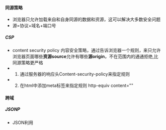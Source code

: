 #### 同源策略
- 浏览器只允许加载来自和自身同源的数据和资源，这可以解决大多数安全问题
- 源=协议+域名+端口号
##### CSP
- content security policy 内容安全策略，通过告诉浏览器一个规则，来只允许浏览器页面哪些**资源source**允许有哪些**源origin**，不在范围内的通通拒绝,比同源策略更严格
- 1. 通过服务器的响应头Content-security-policy来指定规则
- 2. 在html中添加meta标签来指定规则 http-equiv content=""
#### 跨域
##### JSONP
- JSON利用<script> 标签没有跨域限制的漏洞，可以得到从其他源获得的数据，不过这需要服务器的支持
##### cors
- 通过服务器设置Access-Control-Allow-origin，method，credential，表示哪些域名可以访问资源，这就等于让服务器来承担风险和责任了，不关浏览器的事情，所以服务器需要特别的去设置，不能设为*
- 通过这种方式解决跨域，在发送请求的时候会分为两种请求，简单请求和复杂请求
- 简单请求：同时满足
  - 请求方式为：get，head，post之一
  - content-type：text/plain ，application/x-www-form-urlencoded ，multipart/form-data之一
  - XMLhttprequest对象没有注册任何事件监听器
- 复杂请求：不是简单请求就是复杂请求了
- 对于复杂请求，浏览器在正式进行http通信发送请求之前会发送一个预请求，通过option方法，通过这个请求可以知道服务器是否允许跨域请求

##### postMessage
- postMessage允许来自不同源的脚本采用异步方式进行通信，可以实现跨文档，跨窗口，跨域消息传递
- 是HTML5新增的api
- 页面和新打开的窗口的数据传递
- 多窗口传递数据
- 页面和iframe的数据传递
- postMessage(message, targetOrigin, [transfer])

##### websocket
- 它实现了浏览器和服务器的全双工通信，websocket和http都是基于tcp协议的，在建立连接时websocket还是需要借助http

##### node代理
- 服务器和服务器之间通信是不需要跨域的，通过浏览器先向代理服务器发送请求，代理服务器再将请求转发到目标服务器，拿到结果后返回给浏览器，当然浏览器和代理服务器之间还是由跨域问题的，所以代理服务器需要解决跨域问题
  
##### nginx反向代理
- 原理和node代理差不多，也是通过nginx配置一台代理服务器，和浏览器通信也要解决跨域问题
- `/ proxy服务器
server {
    listen       81;
    server_name  www.domain1.com;
    location / {
        proxy_pass   http://www.domain2.com:8080;  #反向代理
        proxy_cookie_domain www.domain2.com www.domain1.com; #修改cookie里域名
        index  index.html index.htm;

        # 当用webpack-dev-server等中间件代理接口访问nignx时，此时无浏览器参与，故没有同源限制，下面的跨域配置可不启用
        add_header Access-Control-Allow-Origin http://www.domain1.com;  #当前端只跨域不带cookie时，可为*
        add_header Access-Control-Allow-Credentials true;
    }
}`
##### window.name + iframe
- 原理：name值通过url从一个页面加载切换到一个不同源的页面，name的值仍然不变，这样就可以通过iframe加载其他页面，拿到其他页面的name值
##### location.hash + iframe
##### document.domain
- 该方法只能由于二级域名相同情况下，比如a.test.cm  b.test.cm,通过js强制设置document.domain=test.cm为基础主域，实现同域
##### localStorage

#### xss攻击
- xss叫做跨站脚本 cross-site-script，简称css，通常是指通过网页开发时留下的**漏洞**，通过注入恶意代码到网页，使用户加载并执行含有恶意代码的网页,对用户浏览器进行控制或者获取用户数据
- xss的本质就是让对方的浏览器执行你插入的js代码
##### 类型
1. 反射型
   - 通过诱使用户点击一个恶意链接，xss代码出现在请求url中，作为参数提交到服务器中，服务器解析并响应，响应结果中包含xss代码，这是由于被攻击网站的网页漏洞，攻击者通过在url中插入xss代码，诱导正常用户去点击，然后被攻击网站解析url并返回一个含有xss代码的网页给正常用户，用户看到的就是一个包含有xss代码的不一定正常的网页。
2. 持久型
   - 攻击者通过表单提交恶意代码，通常在评论，电子邮件等，恶意代码会被存储到服务器，当其他受害者浏览含有恶意代码的网页时，网页就会执行恶意代码，然后恶意代码可能会窃取用户的数据发送到攻击者网站，或者冒充用户行为，调用网站的接口
3. DOM型
   - DOM型的原理和反射型一样，只不过在DOM型中，正常用户在点击恶意url后，用户浏览器收到响应后解析，前端js取出url中的恶意xss代码并执行，服务器并不参与

##### 防御手段
1. 输入过滤，前端对用户输入进行过滤，检查用户输入的一些特殊字符《》，后端也要进行过滤，因为可以绕过前端发送请求
2. 前端来防止浏览器执行恶意代码，前端在通过接口获取数据后，将代码和数据分隔开，由前端来告诉浏览器这个数据是文本节点，那个数据是属性，防止由浏览器自行解析数据
3. 输出检查，对服务器的输出也要进行编码或转义，转义意味着浏览器不会将其解释为HTML
4. http-only，防止通过js来获取cookie


#### csrf
- cross site request forgery ,跨站请求伪造，攻击者借助受害者的cookie骗取服务器的信任，在受害者毫不知青的情况下以受害者的名义伪造请求发送给服务器
- 攻击者通过恶意链接，诱导用户点击，点击之后在跳转到恶意网页，恶意网页会在用户不知道的情况下向一个正常网站发起请求，如果恰好该用户在这个正常网站登录过，同时保存着cookie，恶意代码就能以用户的名义去调用接口，而正常网站认为此次请求携带cookie，认为这次请求有效。
- 为什么能以用户的名义去调用接口？
- 因为浏览器判断需要携带哪个站点的cookie是看请求发往哪个站点，而不是看从哪个站点发出，所以在恶意网页的站点去请求正常站点，浏览器还是会携带的用户的cookie去调用接口

##### 特点
- 发生在 第三方 域名
- 攻击者不能获取 cookie 信息
##### 防御手段
- 同源检测，使用Origin Header确定来源域名，referer check：referer是http请求头的字段，它记录了该http请求的来源地址，通过这个字段，可以检查请求是否来自合法的源，但是referer可以被伪造
- 验证码，csrf通常是在用户不知情的情况下去发送请求，而验证码会强制用户必须与其进行交互，才能完成请求。但不能给所有接口都加上验证码，因此不能作为主要解决方案
- token，将cookie换成token来进行身份验证，因为攻击者不能获取cookie，但是浏览器会自动携带过去，而对于token来说，是前端人员在正常网页添加到请求头字段的，而攻击者获取不到token，所以可以防御csrf
- 避免全站通用的cookie，严格设置cookie的域

#### xss和csrf区别
- xss需要一个站点，csrf需要两个站点
- xss通过注入脚本来攻击，而csrf是通过冒用cookie来攻击

#### https

- 在第一次通信时**服务器**将他的**非对称公钥**发给客户端，客户端随机生成一把**对称加密的密钥**，然后客户端使用 `从服务器获取的非对称加密的公钥` 对 `客户端生成的对称加密 密钥` 进行加密（这里是非对称加密）并发给服务器，服务器用他自己的**非对称私钥**对客户端发来的**加密数据**进行解密，拿到客户端生成的 `对称加密的密钥`，然后双方用客户端生成的**对称加密的密钥**进行数据加密然后通信
- 但是上面再信息传输途中可以会被第三人劫持篡改，第三方冒充服务器跟客户端通信，又冒充客户端跟服务器通信（这就是中间人攻击），这就需要客户端去认证跟他通信的是不是服务器。
##### https传输过程
- 客户端发起https请求，服务端返回SS证书，客户端对证书进行验证，客户端对证书里面的**信息内容**通过散列算法hash得到摘要1，再用安系统自带的CA机构公钥对证书里面的数字签名进行非对称解密得到摘要2，将摘要1和摘要2进行对比，验证通过后本地生成用于改造对称加密算法的随机数，通过证书中的公钥对随机数进行加密传输到服务端，服务端接收后通过私钥解密得到随机数，之后的数据交互通过对称加密算法进行加解密
##### TS
1. 客户端问候消息：客户端通过向服务器发送“hello”消息来发起握手。消息中包含客户端支持的 TLS 版本、支持的密码套件（一组用于建立安全通信连接的加密算法），以及称为“客户端随机数”的一串随机字节。
 2. 服务器问候消息：作为对客户端问候消息的答复，服务器发送一条消息，内含服务器的 SSL 证书、服务器选择的密码套件，以及“服务器随机数”，即由服务器生成的另一串随机字节。
3. 身份验证：客户端通过 SSL 证书的证书颁发机构验证服务器的 SSL 证书。这将确认服务器确实是其声称的身份，并且客户端正在与域的实际所有者交互。
4. 预主机密：客户端再发送一串随机字节，即“ 预主机密”。预主机密使用公钥加密，并且只能由服务器使用私钥解密。（客户端从服务器的 SSL 证书获取公钥。）
5. 使用的私钥：服务器对预主机密进行解密。
6. 创建会话密钥：客户端和服务器均从客户端随机数、服务器随机数和预主机密生成会话密钥。它们应该得出相同的结果。
7. 客户端就绪：客户端发送一条“已完成”消息，该消息用会话密钥加密。
8. 服务器就绪：服务器发送一条“已完成”消息，该消息用会话密钥加密。
9. 实现安全对称加密：已完成握手，并且使用会话密钥继续进行通信。